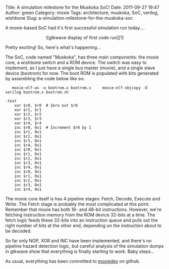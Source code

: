 Title: A simulation milestone for the Muskoka SoC!
Date: 2011-09-27 19:47
Author: green
Category: moxie
Tags: architecture, muskoka, SoC, verilog, wishbone
Slug: a-simulation-milestone-for-the-muskoka-soc

A moxie-based SoC had it's first successful simulation run today....

<center>
![gtkwave display of first code run][1]
</center>

Pretty exciting! So, here's what's happening...

The SoC, code named "Muskoka", has three main components: the moxie
core, a wishbone switch and a ROM device. The switch was easy to
implement, as I just have a single bus master (moxie), and a single
slave device (bootrom) for now. The boot ROM is populated with bits
generated by assembling the code below like so:

`   moxie-elf-as -o bootrom.x bootrom.s     moxie-elf-objcopy -O verilog bootrom.x bootrom.vh`

    .text
        xor $r0, $r0  # Zero out $r0
        xor $r1, $r1
        xor $r2, $r2
        xor $r3, $r3
        xor $r4, $r4
        inc $r0, 0x1  # Increment $r0 by 1
        inc $r1, 0x1
        inc $r2, 0x1
        inc $r3, 0x1
        inc $r4, 0x1
        inc $r0, 0x1
        inc $r1, 0x1
        inc $r2, 0x1
        inc $r3, 0x1
        inc $r4, 0x1
        inc $r0, 0x1
        inc $r1, 0x1
        inc $r2, 0x1
        inc $r3, 0x1
        inc $r4, 0x1

The moxie core itself is has 4 pipeline stages: Fetch, Decode, Execute
and Write. The Fetch stage is probably the most complicated at this
point. Remember that moxie has both 16- and 48-bit instructions.
However, we're fetching instruction memory from the ROM device 32-bits
at a time. The fetch logic feeds these 32-bits into an instruction queue
and pulls out the right number of bits at the other end, depending on
the instruction about to be decoded.

So far only NOP, XOR and INC have been implemented, and there's no
pipeline hazard detection logic, but careful analysis of the simulation
dumps in gtkwave show that everything is finally starting to work. Baby
steps...

As usual, everything has been committed to [moxiedev][] on github.

  [1]: http://moxielogic.org/blog/wp-content/uploads/2011/09/gtkwave20110927-300x204.png
  [moxiedev]: http://github.com/atgreen/moxiedev "moxiedev"
